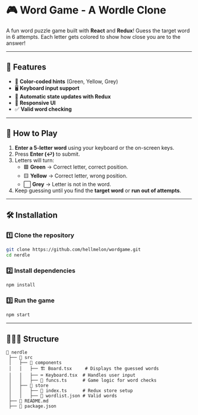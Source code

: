 # 🎮 Word Game - A Wordle Clone

A fun word puzzle game built with **React** and **Redux**! Guess the target word in 6 attempts. Each letter gets colored to show how close you are to the answer!

---

## 🚀 **Features**
- 🎨 **Color-coded hints** (Green, Yellow, Grey)
- 🖥️ **Keyboard input support**
- 🔄 **Automatic state updates with Redux**
- 📱 **Responsive UI**
- ✅ **Valid word checking**

---

## 🎯 **How to Play**
1. **Enter a 5-letter word** using your keyboard or the on-screen keys.
2. Press **Enter (↩)** to submit.
3. Letters will turn:
   - 🟩 **Green** → Correct letter, correct position.
   - 🟨 **Yellow** → Correct letter, wrong position.
   - ⬜ **Grey** → Letter is not in the word.
4. Keep guessing until you find the **target word** or **run out of attempts**.

---

## 🛠️ **Installation**
### 1️⃣ **Clone the repository**
```bash
git clone https://github.com/hellmelon/wordgame.git
cd nerdle
```

### 2️⃣ **Install dependencies**
```bash
npm install
```

### 3️⃣ **Run the game**
```bash
npm start
```

---

## 👷🏽‍♀️ **Structure**
```
📂 nerdle
 ├── 📂 src
 │   ├── 📂 components
 │   │   ├── 🏗️ Board.tsx     # Displays the guessed words
 │   │   ├── ⌨️ Keyboard.tsx  # Handles user input
 │   │   ├── 🎨 funcs.ts      # Game logic for word checks
 │   ├── 📂 store
 │   │   ├── 🔄 index.ts      # Redux store setup
 │   │   ├── 📜 wordlist.json # Valid words
 ├── 📜 README.md
 ├── 📜 package.json
```

